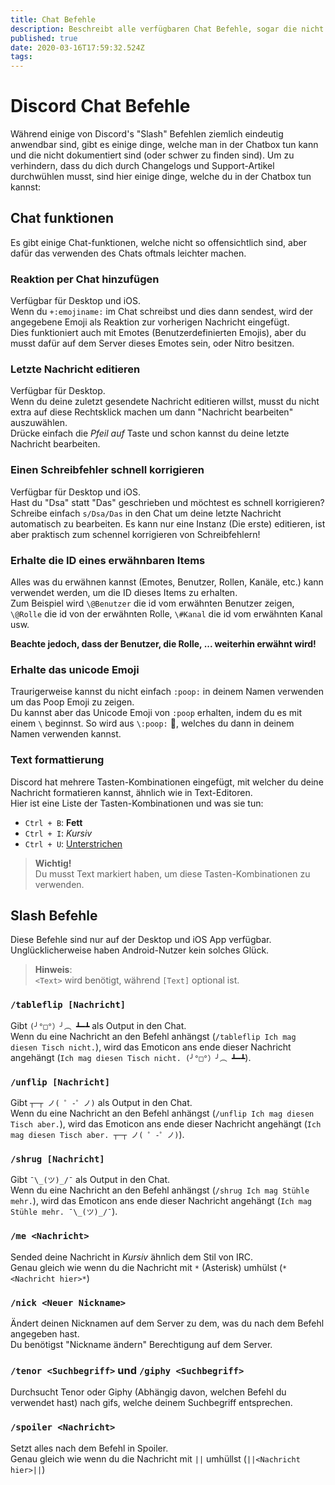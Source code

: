 ```yaml
---
title: Chat Befehle
description: Beschreibt alle verfügbaren Chat Befehle, sogar die nicht offensichtlichen/nicht dokumentierten
published: true
date: 2020-03-16T17:59:32.524Z
tags: 
---
```


# Discord Chat Befehle
Während einige von Discord's "Slash" Befehlen ziemlich eindeutig anwendbar sind, gibt es einige dinge, welche man in der Chatbox tun kann und die nicht dokumentiert sind (oder schwer zu finden sind). Um zu verhindern, dass du dich durch Changelogs und Support-Artikel durchwühlen musst, sind hier einige dinge, welche du in der Chatbox tun kannst:

## Chat funktionen
Es gibt einige Chat-funktionen, welche nicht so offensichtlich sind, aber dafür das verwenden des Chats oftmals leichter machen.

### Reaktion per Chat hinzufügen
Verfügbar für Desktop und iOS.  
Wenn du `+:emojiname:` im Chat schreibst und dies dann sendest, wird der angegebene Emoji als Reaktion zur vorherigen Nachricht eingefügt.  
Dies funktioniert auch mit Emotes (Benutzerdefinierten Emojis), aber du musst dafür auf dem Server dieses Emotes sein, oder Nitro besitzen.

### Letzte Nachricht editieren
Verfügbar für Desktop.  
Wenn du deine zuletzt gesendete Nachricht editieren willst, musst du nicht extra auf diese Rechtsklick machen um dann "Nachricht bearbeiten" auszuwählen.  
Drücke einfach die *Pfeil auf* Taste und schon kannst du deine letzte Nachricht bearbeiten.

### Einen Schreibfehler schnell korrigieren
Verfügbar für Desktop und iOS.  
Hast du "Dsa" statt "Das" geschrieben und möchtest es schnell korrigieren? Schreibe einfach `s/Dsa/Das` in den Chat um deine letzte Nachricht automatisch zu bearbeiten. Es kann nur eine Instanz (Die erste) editieren, ist aber praktisch zum schennel korrigieren von Schreibfehlern!

### Erhalte die ID eines erwähnbaren Items
Alles was du erwähnen kannst (Emotes, Benutzer, Rollen, Kanäle, etc.) kann verwendet werden, um die ID dieses Items zu erhalten.  
Zum Beispiel wird `\@Benutzer` die id vom erwähnten Benutzer zeigen, `\@Rolle` die id von der erwähnten Rolle, `\#Kanal` die id vom erwähnten Kanal usw.

**Beachte jedoch, dass der Benutzer, die Rolle, ... weiterhin erwähnt wird!**

### Erhalte das unicode Emoji
Traurigerweise kannst du nicht einfach `:poop:` in deinem Namen verwenden um das Poop Emoji zu zeigen.  
Du kannst aber das Unicode Emoji von `:poop` erhalten, indem du es mit einem `\` beginnst. So wird aus `\:poop:` 💩, welches du dann in deinem Namen verwenden kannst.

### Text formattierung
Discord hat mehrere Tasten-Kombinationen eingefügt, mit welcher du deine Nachricht formatieren kannst, ähnlich wie in Text-Editoren.  
Hier ist eine Liste der Tasten-Kombinationen und was sie tun:
- `Ctrl + B`: **Fett**
- `Ctrl + I`: *Kursiv*
- `Ctrl + U`: <u>Unterstrichen</u>

> **Wichtig!**  
> Du musst Text markiert haben, um diese Tasten-Kombinationen zu verwenden.

## Slash Befehle
Diese Befehle sind nur auf der Desktop und iOS App verfügbar. Unglücklicherweise haben Android-Nutzer kein solches Glück.

> **Hinweis**:  
> `<Text>` wird benötigt, während `[Text]` optional ist.

### `/tableflip [Nachricht]`
Gibt `(╯°□°）╯︵ ┻━┻` als Output in den Chat.  
Wenn du eine Nachricht an den Befehl anhängst (`/tableflip Ich mag diesen Tisch nicht.`), wird das Emoticon ans ende dieser Nachricht angehängt (`Ich mag diesen Tisch nicht. (╯°□°）╯︵ ┻━┻`).

### `/unflip [Nachricht]`
Gibt `┬─┬ ノ( ゜-゜ノ)` als Output in den Chat.  
Wenn du eine Nachricht an den Befehl anhängst (`/unflip Ich mag diesen Tisch aber.`), wird das Emoticon ans ende dieser Nachricht angehängt (`Ich mag diesen Tisch aber. ┬─┬ ノ( ゜-゜ノ)`).

### `/shrug [Nachricht]`
Gibt `¯\_(ツ)_/¯` als Output in den Chat.  
Wenn du eine Nachricht an den Befehl anhängst (`/shrug Ich mag Stühle mehr.`), wird das Emoticon ans ende dieser Nachricht angehängt (`Ich mag Stühle mehr. ¯\_(ツ)_/¯`).

### `/me <Nachricht>`
Sended deine Nachricht in *Kursiv* ähnlich dem Stil von IRC.  
Genau gleich wie wenn du die Nachricht mit `*` (Asterisk) umhülst (`*<Nachricht hier>*`)

### `/nick <Neuer Nickname>`
Ändert deinen Nicknamen auf dem Server zu dem, was du nach dem Befehl angegeben hast.  
Du benötigst "Nickname ändern" Berechtigung auf dem Server.

### `/tenor <Suchbegriff>` und `/giphy <Suchbegriff>`
Durchsucht Tenor oder Giphy (Abhängig davon, welchen Befehl du verwendet hast) nach gifs, welche deinem Suchbegriff entsprechen.

### `/spoiler <Nachricht>`
Setzt alles nach dem Befehl in Spoiler.  
Genau gleich wie wenn du die Nachricht mit `||` umhüllst (`||<Nachricht hier>||`)